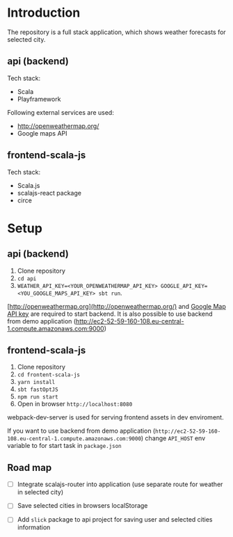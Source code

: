 # Introduction

The repository is a full stack application, which shows weather forecasts for selected city.

## api (backend)

Tech stack:
 - Scala
 - Playframework

 Following external services are used:
  - http://openweathermap.org/
  - Google maps API


 ## frontend-scala-js

Tech stack:
 - Scala.js
 - scalajs-react package
 - circe


# Setup

## api (backend)


1. Clone repository
2. `cd api`
3. `WEATHER_API_KEY=<YOUR_OPENWEATHERMAP_API_KEY> GOOGLE_API_KEY=<YOU_GOOGLE_MAPS_API_KEY> sbt run`.

 [http://openweathermap.org](http://openweathermap.org/) and [Google Map API key](https://developers.google.com/maps/documentation/javascript/get-api-key) are required to start backend. It is also possible to use backend from demo application
(http://ec2-52-59-160-108.eu-central-1.compute.amazonaws.com:9000)

## frontend-scala-js

1. Clone repository
2. `cd frontent-scala-js`
3. `yarn install`
4. `sbt fastOptJS`
5. `npm run start`
6. Open in browser `http://localhost:8080`

webpack-dev-server is used for serving frontend assets in dev enviroment.

If you want to use backend from demo application (`http://ec2-52-59-160-108.eu-central-1.compute.amazonaws.com:9000`) change `API_HOST` env variable to for start task in `package.json`

## Road map

- [ ] Integrate scalajs-router into application (use separate route for weather in selected city)

- [ ] Save selected cities in browsers localStorage

- [ ] Add `slick` package to api project for saving user and selected cities information
